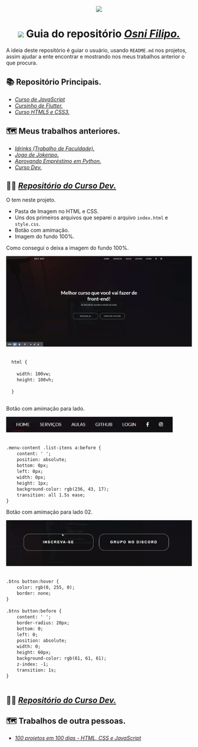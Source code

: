 <div align="center">
  
<img src="https://www.guiaestudo.com.br/wp-content/uploads/2020/03/guia-estudo.jpg" width="1028">
  
</div>

<div align="center">
  
# <img src="https://media.giphy.com/media/hvRJCLFzcasrR4ia7z/giphy.gif" width="28"> Guia do repositório  <a href="https://github.com/OsniFilipo"><i>Osni Filipo.</i></a><span>

</div>

A ideia deste repositório é guiar o usuário, usando ``README.md`` nos projetos, assim ajudar a ente encontrar e mostrando nos meus trabalhos anterior o que procura.
  
## 📚 Repositório Principais.
  
  - <a href="https://github.com/OsniFilipo/Curso-em-Video-JavaScript"><i>Curso de JavaScript</i></a><span>
  - <a href="https://github.com/OsniFilipo/Cursinho-de-Flutter"><i>Cursinho de Flutter.</i></a><span>
  - <a href="https://github.com/OsniFilipo/Curso-em-Video-HTML5-e-CSS3"><i>Curso HTML5 e CSS3.</i></a><span>

## 🗺️ Meus trabalhos anteriores.
  
  - <a href="https://github.com/OsniFilipo/Idrinks"><i>Idrinks (Trabalho de Faculdade).</i></a><span>
  - <a href="https://github.com/OsniFilipo/Jogo-de-Jokenpo"><i>Jogo de Jokenpo.</i></a><span>
  - <a href="https://github.com/OsniFilipo/Aprovando_Empr-stimo"><i>Aprovando Empréstimo em Python.</i></a><span>
  - <a href="https://github.com/OsniFilipo/Curso-Dev"><i>Curso Dev.</i></a><span>
  
## 🧑‍💻 <a href="https://github.com/OsniFilipo/Curso-Dev"><i>Repositório do Curso Dev.</i></a><span>
  
O tem neste projeto.
  
- Pasta de Imagem no HTML e CSS.
- Uns dos primeiros arquivos que separei o arquivo ``index.html`` e ``style.css``.
- Botão com amimação.
- Imagem do fundo 100%.
  
Como consegui o deixa a imagem do fundo 100%.
  
![Resume cv](/Videos/video02.gif)
  
```

  html {
  
    width: 100vw;
    height: 100vh;
  
  }
  
```
  
Botão com amimação para lado.
  
![Resume cv](/Videos/video01.gif)
  
```

.menu-content .list-itens a:before {
    content: ' ';
    position: absolute;
    bottom: 0px;
    left: 0px;
    width: 0px;
    height: 1px;
    background-color: rgb(236, 43, 17);
    transition: all 1.5s ease; 
}

```
  
Botão com amimação para lado 02.
  
![Resume cv](/Videos/video03.gif)
  
```

.btns button:hover {
    color: rgb(0, 255, 0);
    border: none;
}

.btns button:before {
    content: ' ';
    border-radius: 20px;
    bottom: 0;
    left: 0;
    position: absolute;
    width: 0;
    height: 60px;
    background-color: rgb(61, 61, 61);
    z-index: -1;
    transition: 1s;
}
  
```
  
## 🧑‍💻 <a href="https://github.com/OsniFilipo/Curso-Dev"><i>Repositório do Curso Dev.</i></a><span>
  
## 🗺️ Trabalhos de outra pessoas.
  
- <a href="https://github.com/OsniFilipo/html-css-javascript-projects"><i>100 projetos em 100 dias - HTML, CSS e JavaScript</i></a><span>
